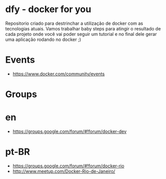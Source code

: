 # dfy - docker for you
Repositorio criado para destrinchar a utilização de docker com as tecnologias atuais. 
Vamos trabalhar baby steps para atingir o resultado de cada projeto onde você vai poder seguir um tutorial e no final dele gerar uma aplicação rodando no docker ;)

# Events

- https://www.docker.com/community/events 

# Groups

# en
- https://groups.google.com/forum/#!forum/docker-dev

# pt-BR
- https://groups.google.com/forum/#!forum/docker-rio
- http://www.meetup.com/Docker-Rio-de-Janeiro/